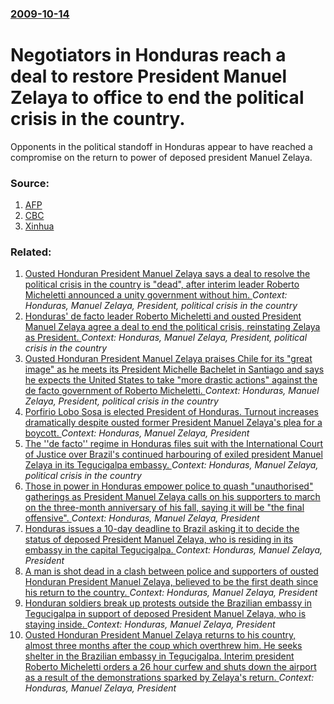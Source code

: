 ### [2009-10-14](/news/2009/10/14/index.md)

#  Negotiators in Honduras reach a deal to restore President Manuel Zelaya to office to end the political crisis in the country. 

Opponents in the political standoff in Honduras appear to have reached a compromise on the return to power of deposed president Manuel Zelaya.


### Source:

1. [AFP](http://www.google.com/hostednews/afp/article/ALeqM5i6u0qJXVKmnGMC0Nxk6gry1enTxg)
2. [CBC](http://www.cbc.ca/sports/story/2009/10/14/honduras-possible-deal-president.html)
3. [Xinhua](http://news.xinhuanet.com/english/2009-10/15/content_12234378.htm)

### Related:

1. [ Ousted Honduran President Manuel Zelaya says a deal to resolve the political crisis in the country is "dead", after interim leader Roberto Micheletti announced a unity government without him. ](/news/2009/11/6/ousted-honduran-president-manuel-zelaya-says-a-deal-to-resolve-the-political-crisis-in-the-country-is-dead-after-interim-leader-roberto.md) _Context: Honduras, Manuel Zelaya, President, political crisis in the country_
2. [ Honduras' de facto leader Roberto Micheletti and ousted President Manuel Zelaya agree a deal to end the political crisis, reinstating Zelaya as President. ](/news/2009/10/30/honduras-de-facto-leader-roberto-micheletti-and-ousted-president-manuel-zelaya-agree-a-deal-to-end-the-political-crisis-reinstating-zelay.md) _Context: Honduras, Manuel Zelaya, President, political crisis in the country_
3. [ Ousted Honduran President Manuel Zelaya praises Chile for its "great image" as he meets its President Michelle Bachelet in Santiago and says he expects the United States to take "more drastic actions" against the de facto government of Roberto Micheletti. ](/news/2009/08/13/ousted-honduran-president-manuel-zelaya-praises-chile-for-its-agreat-imagea-as-he-meets-its-president-michelle-bachelet-in-santiago-and.md) _Context: Honduras, Manuel Zelaya, President, political crisis in the country_
4. [ Porfirio Lobo Sosa is elected President of Honduras. Turnout increases dramatically despite ousted former President Manuel Zelaya's plea for a boycott.  ](/news/2009/12/1/porfirio-lobo-sosa-is-elected-president-of-honduras-turnout-increases-dramatically-despite-ousted-former-president-manuel-zelaya-s-plea-fo.md) _Context: Honduras, Manuel Zelaya, President_
5. [ The ''de facto'' regime in Honduras files suit with the International Court of Justice over Brazil's continued harbouring of exiled president Manuel Zelaya in its Tegucigalpa embassy. ](/news/2009/10/29/the-de-facto-regime-in-honduras-files-suit-with-the-international-court-of-justice-over-brazil-s-continued-harbouring-of-exiled-preside.md) _Context: Honduras, Manuel Zelaya, political crisis in the country_
6. [ Those in power in Honduras empower police to quash "unauthorised" gatherings as President Manuel Zelaya calls on his supporters to march on the three-month anniversary of his fall, saying it will be "the final offensive". ](/news/2009/09/28/those-in-power-in-honduras-empower-police-to-quash-unauthorised-gatherings-as-president-manuel-zelaya-calls-on-his-supporters-to-march-on.md) _Context: Honduras, Manuel Zelaya, President_
7. [ Honduras issues a 10-day deadline to Brazil asking it to decide the status of deposed President Manuel Zelaya, who is residing in its embassy in the capital Tegucigalpa. ](/news/2009/09/27/honduras-issues-a-10-day-deadline-to-brazil-asking-it-to-decide-the-status-of-deposed-president-manuel-zelaya-who-is-residing-in-its-embas.md) _Context: Honduras, Manuel Zelaya, President_
8. [ A man is shot dead in a clash between police and supporters of ousted Honduran President Manuel Zelaya, believed to be the first death since his return to the country. ](/news/2009/09/23/a-man-is-shot-dead-in-a-clash-between-police-and-supporters-of-ousted-honduran-president-manuel-zelaya-believed-to-be-the-first-death-sinc.md) _Context: Honduras, Manuel Zelaya, President_
9. [ Honduran soldiers break up protests outside the Brazilian embassy in Tegucigalpa in support of deposed President Manuel Zelaya, who is staying inside. ](/news/2009/09/22/honduran-soldiers-break-up-protests-outside-the-brazilian-embassy-in-tegucigalpa-in-support-of-deposed-president-manuel-zelaya-who-is-stay.md) _Context: Honduras, Manuel Zelaya, President_
10. [ Ousted Honduran President Manuel Zelaya returns to his country, almost three months after the coup which overthrew him. He seeks shelter in the Brazilian embassy in Tegucigalpa. Interim president Roberto Micheletti orders a 26 hour curfew and shuts down the airport as a result of the demonstrations sparked by Zelaya's return. ](/news/2009/09/21/ousted-honduran-president-manuel-zelaya-returns-to-his-country-almost-three-months-after-the-coup-which-overthrew-him-he-seeks-shelter-in.md) _Context: Honduras, Manuel Zelaya, President_
